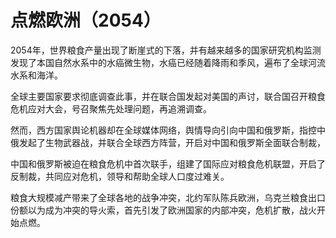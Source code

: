 # 点燃欧洲（2054）

2054年，世界粮食产量出现了断崖式的下落，并有越来越多的国家研究机构监测发现了本国自然水系中的水癌微生物，水癌已经随着降雨和季风，遍布了全球河流水系和海洋。



全球主要国家要求彻底调查此事，并在联合国发起对美国的声讨，联合国召开粮食危机应对大会，号召聚焦先处理问题，再追溯调查。



然而，西方国家舆论机器却在全球媒体网络，舆情导向引向中国和俄罗斯，指控中俄发起了生物武器战，并联合全球西方阵营，开启对中国和俄罗斯全面联合制裁，



中国和俄罗斯被迫在粮食危机中首次联手，组建了国际应对粮食危机联盟，开启了反制裁，共同应对危机，领导和帮助全球人口度过难关。



粮食大规模减产带来了全球各地的战争冲突，北约军队陈兵欧洲，乌克兰粮食出口份额以为成为冲突的导火索，首先引发了欧洲国家的内部冲突，危机扩散，战火开始点燃。

